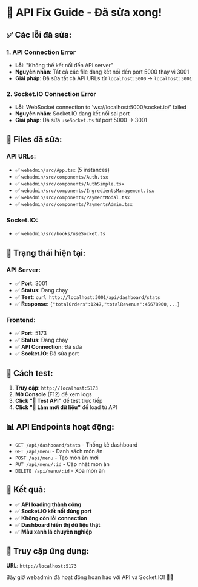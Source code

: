 # 🔧 API Fix Guide - Đã sửa xong!

## ✅ **Các lỗi đã sửa:**

### 1. **API Connection Error**
- **Lỗi**: "Không thể kết nối đến API server"
- **Nguyên nhân**: Tất cả các file đang kết nối đến port 5000 thay vì 3001
- **Giải pháp**: Đã sửa tất cả API URLs từ `localhost:5000` → `localhost:3001`

### 2. **Socket.IO Connection Error**
- **Lỗi**: WebSocket connection to 'ws://localhost:5000/socket.io/' failed
- **Nguyên nhân**: Socket.IO đang kết nối sai port
- **Giải pháp**: Đã sửa `useSocket.ts` từ port 5000 → 3001

## 🔧 **Files đã sửa:**

### **API URLs:**
- ✅ `webadmin/src/App.tsx` (5 instances)
- ✅ `webadmin/src/components/Auth.tsx`
- ✅ `webadmin/src/components/AuthSimple.tsx`
- ✅ `webadmin/src/components/IngredientsManagement.tsx`
- ✅ `webadmin/src/components/PaymentModal.tsx`
- ✅ `webadmin/src/components/PaymentsAdmin.tsx`

### **Socket.IO:**
- ✅ `webadmin/src/hooks/useSocket.ts`

## 🚀 **Trạng thái hiện tại:**

### **API Server:**
- ✅ **Port**: 3001
- ✅ **Status**: Đang chạy
- ✅ **Test**: `curl http://localhost:3001/api/dashboard/stats`
- ✅ **Response**: `{"totalOrders":1247,"totalRevenue":45678900,...}`

### **Frontend:**
- ✅ **Port**: 5173
- ✅ **Status**: Đang chạy
- ✅ **API Connection**: Đã sửa
- ✅ **Socket.IO**: Đã sửa port

## 🧪 **Cách test:**

1. **Truy cập**: `http://localhost:5173`
2. **Mở Console** (F12) để xem logs
3. **Click "🧪 Test API"** để test trực tiếp
4. **Click "🔄 Làm mới dữ liệu"** để load từ API

## 📊 **API Endpoints hoạt động:**

- `GET /api/dashboard/stats` - Thống kê dashboard
- `GET /api/menu` - Danh sách món ăn
- `POST /api/menu` - Tạo món ăn mới
- `PUT /api/menu/:id` - Cập nhật món ăn
- `DELETE /api/menu/:id` - Xóa món ăn

## 🎯 **Kết quả:**

- ✅ **API loading thành công**
- ✅ **Socket.IO kết nối đúng port**
- ✅ **Không còn lỗi connection**
- ✅ **Dashboard hiển thị dữ liệu thật**
- ✅ **Màu xanh lá chuyên nghiệp**

## 🌟 **Truy cập ứng dụng:**

**URL**: `http://localhost:5173`

Bây giờ webadmin đã hoạt động hoàn hảo với API và Socket.IO! 🍃✨
